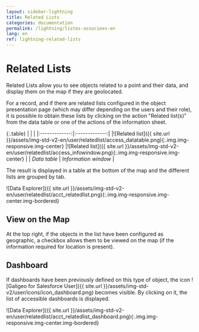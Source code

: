 ```yaml
---
layout: sidebar-lightning
title: Related Lists
categories: documentation
permalink: /lightning/listes-associees-en
lang: en
ref: lightning-related-lists
---
```


# Related Lists

Related Lists allow you to see objects related to a point and their data, and display them on the map if they are geolocated.

For a record, and if there are related lists configured in the object presentation page (which may differ depending on the users and their role), it is possible to obtain these lists by clicking on the action "Related list(s)" from the data table or one of the actions of the information sheet.

{:.table}
| | |
|:-------------:|:-------------:|
|![Related list]({{ site.url }}/assets/img-std-v2-en/user/relatedlist/access_datatable.png){:.img.img-responsive.img-center} |![Related list]({{ site.url }}/assets/img-std-v2-en/user/relatedlist/access_infowindow.png){:.img.img-responsive.img-center} |
| *Data table* | *Information window* |

The result is displayed in a table at the bottom of the map and the different lists are grouped by tab.

![Data Explorer]({{ site.url }}/assets/img-std-v2-en/user/relatedlist/acct_relatedlist.png){:.img.img-responsive.img-center.img-bordered}

## View on the Map

At the top right, if the objects in the list have been configured as geographic, a checkbox allows them to be viewed on the map (if the information required for location is present).

## Dashboard

If dashboards have been previously defined on this type of object, the icon ![Galigeo for Salesforce User]({{ site.url }}/assets/img-std-v2/user/icons/icon_dashboard.png) becomes visible. By clicking on it, the list of accessible dashboards is displayed.

![Data Explorer]({{ site.url }}/assets/img-std-v2-en/user/relatedlist/acct_relatedlist_dashboard.png){:.img.img-responsive.img-center.img-bordered}


